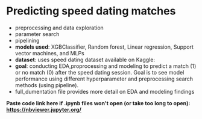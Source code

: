 # Predicting speed dating matches
- preprocessing and data exploration
- parameter search
- pipelining
- **models used**: XGBClassifier, Random forest, Linear regression, Support vector machines, and MLPs
- **dataset**: uses speed dating dataset available on Kaggle: 
- **goal**: conducting EDA,proprocessing and modeling to predict a match (1) or no match (0) after the speed dating session. Goal is to see model performance using different hyperparameter and preprocessing search methods (using pipeline).
- full_dumentation file provides more detail on EDA and modeling findings

**Paste code link here if .ipynb files won't open (or take too long to open): https://nbviewer.jupyter.org/**
